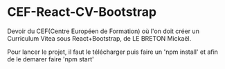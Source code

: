# CEF-React-CV-Bootstrap
Devoir du CEF(Centre Européen de Formation) où l'on doit créer un Curriculum Vitea sous React+Bootstrap, de LE BRETON Mickaël.

Pour lancer le projet, il faut le télécharger puis faire un 'npm install' et afin de le demarer faire 'npm start'